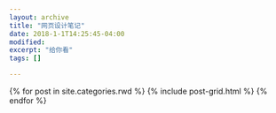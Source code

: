 ```yaml
---
layout: archive
title: "网页设计笔记"
date: 2018-1-1T14:25:45-04:00
modified:
excerpt: "给你看"
tags: []

---
```



<div class="tiles">
{% for post in site.categories.rwd %}
  {% include post-grid.html %}
{% endfor %}
</div><!-- /.tiles 把所有categories 有 rwd 的列出来-->